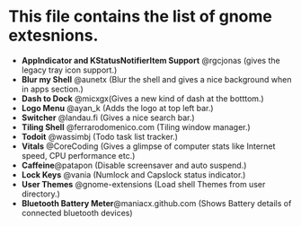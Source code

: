 # This file contains the list of gnome extesnions.

- **AppIndicator and KStatusNotifierItem Support** @rgcjonas (gives the legacy tray icon support.)
- **Blur my Shell** @aunetx (Blur the shell and gives a nice background when in apps section.)
- **Dash to Dock** @micxgx(Gives a new kind of dash at the botttom.)
- **Logo Menu** @ayan_k (Adds the logo at top left bar.)
- **Switcher** @landau.fi (Gives a nice search bar.)
- **Tiling Shell** @ferrarodomenico.com (Tiling window manager.)
- **Todoit** @wassimbj (Todo task list tracker.)
- **Vitals** @CoreCoding (Gives a glimpse of computer stats like Internet speed, CPU performance etc.)
- **Caffeine**@patapon (Disable screensaver and auto suspend.)
- **Lock Keys** @vania (Numlock and Capslock status indicator.)
- **User Themes** @gnome-extensions (Load shell Themes from user directory.)
- **Bluetooth Battery Meter**@maniacx.github.com (Shows Battery details of connected bluetooth devices)
